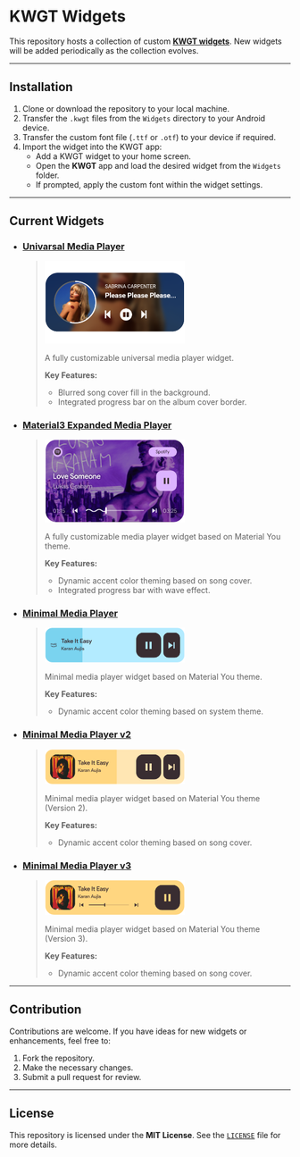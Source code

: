 # KWGT Widgets

This repository hosts a collection of custom [**KWGT widgets**](https://docs.kustom.rocks/docs/downloads/download-kwgt/). New widgets will be added periodically as the collection evolves.

---

## Installation

1. Clone or download the repository to your local machine.  
2. Transfer the `.kwgt` files from the `Widgets` directory to your Android device.  
3. Transfer the custom font file (`.ttf` or `.otf`) to your device if required.  
4. Import the widget into the KWGT app:
   - Add a KWGT widget to your home screen.  
   - Open the **KWGT** app and load the desired widget from the `Widgets` folder.  
   - If prompted, apply the custom font within the widget settings.

---

## Current Widgets

- ### [Univarsal Media Player](widgets/Universal_Media_Player.kwgt)
  
  > <img src="previews/Universal_Media_Player.kwgt.png" alt="Preview" style="width:250px;"/>
  >
  > A fully customizable universal media player widget.
  > 
  > **Key Features:**  
  > - Blurred song cover fill in the background.  
  > - Integrated progress bar on the album cover border.


- ### [Material3 Expanded Media Player](widgets/Material3_Expanded_Media_Player.kwgt)
  
  > <img src="previews/Material3_Expanded_Media_Player.kwgt.png" alt="Preview" style="width:250px;"/>
  >
  > A fully customizable media player widget based on Material You theme.
  > 
  > **Key Features:**  
  > - Dynamic accent color theming based on song cover.  
  > - Integrated progress bar with wave effect.

- ### [Minimal Media Player](widgets/Minimal_Media_Player.kwgt)
  
  > <img src="previews/Minimal_Media_Player.kwgt.png" alt="Preview" style="width:250px;"/>
  >
  > Minimal media player widget based on Material You theme.
  >
  > **Key Features:**  
  > - Dynamic accent color theming based on system theme.  

- ### [Minimal Media Player v2](widgets/Minimal_Media_Player_2.kwgt)
  
  > <img src="previews/Minimal_Media_Player_2.kwgt.png" alt="Preview" style="width:250px;"/>
  >
  > Minimal media player widget based on Material You theme (Version 2).
  >
  > **Key Features:**  
  > - Dynamic accent color theming based on song cover.  

- ### [Minimal Media Player v3](widgets/Minimal_Media_Player_3.kwgt)
  
  > <img src="previews/Minimal_Media_Player_3.kwgt.png" alt="Preview" style="width:250px;"/>
  >
  > Minimal media player widget based on Material You theme (Version 3).
  >
  > **Key Features:**  
  > - Dynamic accent color theming based on song cover.  

---

## Contribution  

Contributions are welcome. If you have ideas for new widgets or enhancements, feel free to:  
1. Fork the repository.  
2. Make the necessary changes.  
3. Submit a pull request for review.

---

## License  

This repository is licensed under the **MIT License**. See the [`LICENSE`](LICENSE) file for more details.


